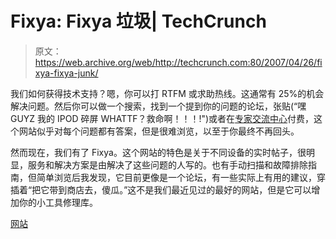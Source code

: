 # Fixya: Fixya 垃圾| TechCrunch

> 原文：<https://web.archive.org/web/http://techcrunch.com:80/2007/04/26/fixya-fixya-junk/>

我们如何获得技术支持？嗯，你可以打 RTFM 或求助热线。这通常有 25%的机会解决问题。然后你可以做一个搜索，找到一个提到你的问题的论坛，张贴(“嘿 GUYZ 我的 IPOD 碎屏 WHATTF？救命啊！！！!")或者在[专家交流中心](https://web.archive.org/web/20150303053756/http://www.experts-exchange.com/)付费，这个网站似乎对每个问题都有答案，但是很难浏览，以至于你最终不再回头。

然而现在，我们有了 Fixya。这个网站的特色是关于不同设备的实时帖子，很明显，服务和解决方案是由解决了这些问题的人写的。也有手动扫描和故障排除指南，但简单浏览后我发现，它目前更像是一个论坛，有一些实际上有用的建议，穿插着“把它带到商店去，傻瓜。”这不是我们最近见过的最好的网站，但是它可以增加你的小工具修理库。

[网站](https://web.archive.org/web/20150303053756/http://www.fixya.com/)